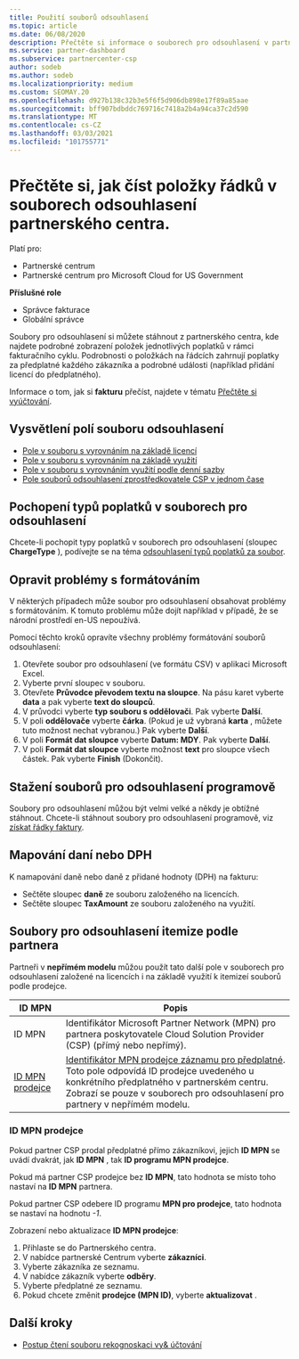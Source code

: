 ```yaml
---
title: Použití souborů odsouhlasení
ms.topic: article
ms.date: 06/08/2020
description: Přečtěte si informace o souborech pro odsouhlasení v partnerském centru a o tom, jak interpretovat detailní zobrazení položek poplatků za daný fakturační cyklus.
ms.service: partner-dashboard
ms.subservice: partnercenter-csp
author: sodeb
ms.author: sodeb
ms.localizationpriority: medium
ms.custom: SEOMAY.20
ms.openlocfilehash: d927b138c32b3e5f6f5d906db898e17f89a85aae
ms.sourcegitcommit: bff907bdbddc769716c7418a2b4a94ca37c2d590
ms.translationtype: MT
ms.contentlocale: cs-CZ
ms.lasthandoff: 03/03/2021
ms.locfileid: "101755771"
---
```

# <a name="learn-how-to-read-the-line-items-in-your-partner-center-reconciliation-files"></a>Přečtěte si, jak číst položky řádků v souborech odsouhlasení partnerského centra.

Platí pro:

- Partnerské centrum
- Partnerské centrum pro Microsoft Cloud for US Government

**Příslušné role**

- Správce fakturace
- Globální správce

Soubory pro odsouhlasení si můžete stáhnout z partnerského centra, kde najdete podrobné zobrazení položek jednotlivých poplatků v rámci fakturačního cyklu. Podrobnosti o položkách na řádcích zahrnují poplatky za předplatné každého zákazníka a podrobné události (například přidání licencí do předplatného).

Informace o tom, jak si **fakturu** přečíst, najdete v tématu [Přečtěte si vyúčtování](read-your-bill.md).

## <a name="understand-reconciliation-file-fields"></a>Vysvětlení polí souboru odsouhlasení

- [Pole v souboru s vyrovnáním na základě licencí](license-based-recon-files.md)
- [Pole v souboru s vyrovnáním na základě využití](usage-based-recon-files.md)
- [Pole v souboru s vyrovnáním využití podle denní sazby](daily-rated-usage-recon-files.md)
- [Pole souborů odsouhlasení zprostředkovatele CSP v jednom čase](modern-invoice-reconciliation-file.md)

## <a name="understand-charge-types-in-reconciliation-files"></a>Pochopení typů poplatků v souborech pro odsouhlasení

Chcete-li pochopit typy poplatků v souborech pro odsouhlasení (sloupec **ChargeType** ), podívejte se na téma [odsouhlasení typů poplatků za soubor](recon-file-charge-types.md).

## <a name="fix-formatting-issues"></a>Opravit problémy s formátováním

V některých případech může soubor pro odsouhlasení obsahovat problémy s formátováním. K tomuto problému může dojít například v případě, že se národní prostředí en-US nepoužívá.

Pomocí těchto kroků opravíte všechny problémy formátování souborů odsouhlasení:

1. Otevřete soubor pro odsouhlasení (ve formátu CSV) v aplikaci Microsoft Excel.
2. Vyberte první sloupec v souboru.
3. Otevřete **Průvodce převodem textu na sloupce**. Na pásu karet vyberte **data** a pak vyberte **text do sloupců**.
4. V průvodci vyberte **typ souboru s oddělovači**. Pak vyberte **Další**.
5. V poli **oddělovače** vyberte **čárka**. (Pokud je už vybraná **karta** , můžete tuto možnost nechat vybranou.) Pak vyberte **Další**.
6. V poli **Formát dat sloupce** vyberte **Datum: MDY**. Pak vyberte **Další**.
7. V poli **Formát dat sloupce** vyberte možnost **text** pro sloupce všech částek. Pak vyberte **Finish** (Dokončit).

## <a name="download-reconciliation-files-programmatically"></a>Stažení souborů pro odsouhlasení programově

Soubory pro odsouhlasení můžou být velmi velké a někdy je obtížné stáhnout. Chcete-li stáhnout soubory pro odsouhlasení programově, viz [získat řádky faktury](/partner-center/develop/get-invoiceline-items).

## <a name="map-taxes-or-vat"></a>Mapování daní nebo DPH

K namapování daně nebo daně z přidané hodnoty (DPH) na fakturu:

- Sečtěte sloupec **daně** ze souboru založeného na licencích.
- Sečtěte sloupec **TaxAmount** ze souboru založeného na využití.

## <a name="itemize-reconciliation-files-by-partner"></a>Soubory pro odsouhlasení itemize podle partnera

Partneři v **nepřímém modelu** můžou použít tato další pole v souborech pro odsouhlasení založené na licencích i na základě využití k itemizeí souborů podle prodejce.

| ID MPN | Popis |
| ------ | ----------- |
| ID MPN | Identifikátor Microsoft Partner Network (MPN) pro partnera poskytovatele Cloud Solution Provider (CSP) (přímý nebo nepřímý). |
| [ID MPN prodejce](#reseller-mpn-id) | [Identifikátor MPN prodejce záznamu pro předplatné](#reseller-mpn-id). Toto pole odpovídá ID prodejce uvedeného u konkrétního předplatného v partnerském centru. Zobrazí se pouze v souborech pro odsouhlasení pro partnery v nepřímém modelu. |

### <a name="reseller-mpn-id"></a>ID MPN prodejce

Pokud partner CSP prodal předplatné přímo zákazníkovi, jejich **ID MPN** se uvádí dvakrát, jak **ID MPN** , tak **ID programu MPN prodejce**.

Pokud má partner CSP prodejce bez **ID MPN**, tato hodnota se místo toho nastaví na **ID MPN** partnera.

Pokud partner CSP odebere ID programu **MPN pro prodejce**, tato hodnota se nastaví na hodnotu *-1*.

Zobrazení nebo aktualizace **ID MPN prodejce**:

1. Přihlaste se do Partnerského centra.
2. V nabídce partnerské Centrum vyberte **zákazníci**.
3. Vyberte zákazníka ze seznamu.
4. V nabídce zákazník vyberte **odběry**.
5. Vyberte předplatné ze seznamu.
6. Pokud chcete změnit **prodejce (MPN ID)**, vyberte **aktualizovat** .

## <a name="next-steps"></a>Další kroky

- [Postup čtení souboru rekognoskaci vy& účtování](read-your-bill.md) 